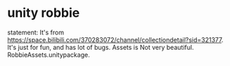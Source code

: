 # unity robbie

statement:
It's from https://space.bilibili.com/370283072/channel/collectiondetail?sid=321377.
It's just for fun, and has lot of bugs.
Assets is Not very beautiful.
RobbieAssets.unitypackage.
